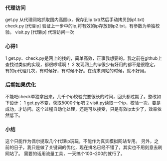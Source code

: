 ### 代理访问
get.py               从代理网站抓取国内高匿ip，保存到ip.txt(然后手动拷贝到ip1.txt)
check.py [代理ip]     验证上一步中的ip,将有效的ip存放到ip2.txt，有参数为单独校验。
visit.py [代理ip]     代理访问一次

### 心得1
1 get.py、check.py是网上的找的，简单高效，正事我想要的。我之前在github上查找过类似的实现，都很啰嗦啊！
2 发现网上的ip很少有好用的都不是很稳定，有的ip代理几次，有时候好，有时候不好。在请求网站的时候，就不好用。

### 后期如果优化
不能吧check单独拿出来，几千个ip校验完要很长的时间，回头都过期了。整改如下设计：
1 get.py不变，获取5000个ip吧
2 visit.py读取一个ip，校验一次，要是成功，才访问。这个过程自动化处理，还是可以接受，只是有效ip太少了，效率依然低下。 

### 小结
这个只能作为偶尔提取几个代理ip玩玩，不能作为真实模拟网站专用。
另外，之前的日子，我只是做了关键词的优化，现在排名已经不错了，其实也不用刻意去刷网站了。
需要的话用流量工具，一天搞个100~200的就行了。